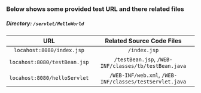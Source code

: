 ### Below shows some provided test URL and there related files
##### Directory: `/servlet/HelloWorld`

|             URL              |        Related Source Code Files         |
| :--------------------------: | :--------------------------------------: |
|  `locahost:8080/index.jsp`   |               `/index.jsp`               |
| `locahost:8080/testBean.jsp` | `/testBean.jsp`, `/WEB-INF/classes/tb/testBean.java` |
| `locahost:8080/helloServlet` | `/WEB-INF/web.xml`, `/WEB-INF/classes/testServlet.java` |
